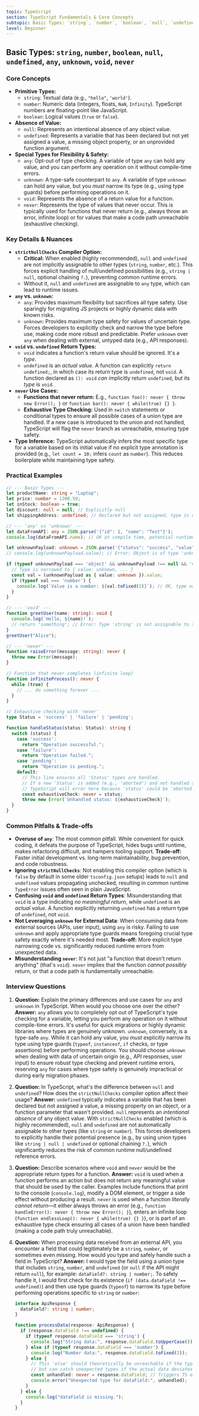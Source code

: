 ```yaml
---
topic: TypeScript
section: TypeScript Fundamentals & Core Concepts
subtopic: Basic Types: `string`, `number`, `boolean`, `null`, `undefined`, `any`, `unknown`, `void`, `never`
level: Beginner
---
```


## Basic Types: `string`, `number`, `boolean`, `null`, `undefined`, `any`, `unknown`, `void`, `never`
### Core Concepts

*   **Primitive Types:**
    *   `string`: Textual data (e.g., `"hello"`, `'world'`).
    *   `number`: Numeric data (integers, floats, `NaN`, `Infinity`). TypeScript numbers are floating-point like JavaScript.
    *   `boolean`: Logical values (`true` or `false`).
*   **Absence of Value:**
    *   `null`: Represents an intentional absence of any object value.
    *   `undefined`: Represents a variable that has been declared but not yet assigned a value, a missing object property, or an unprovided function argument.
*   **Special Types for Flexibility & Safety:**
    *   `any`: Opt-out of type checking. A variable of type `any` can hold any value, and you can perform any operation on it without compile-time errors.
    *   `unknown`: A type-safe counterpart to `any`. A variable of type `unknown` can hold any value, but you *must* narrow its type (e.g., using type guards) before performing operations on it.
    *   `void`: Represents the absence of a return value for a function.
    *   `never`: Represents the type of values that never occur. This is typically used for functions that never return (e.g., always throw an error, infinite loop) or for values that make a code path unreachable (exhaustive checking).

### Key Details & Nuances

*   **`strictNullChecks` Compiler Option:**
    *   **Critical:** When enabled (highly recommended), `null` and `undefined` are not implicitly assignable to other types (`string`, `number`, etc.). This forces explicit handling of null/undefined possibilities (e.g., `string | null`, optional chaining `?.`), preventing common runtime errors.
    *   Without it, `null` and `undefined` are assignable to `any` type, which can lead to runtime issues.
*   **`any` vs. `unknown`:**
    *   `any`: Provides maximum flexibility but sacrifices all type safety. Use sparingly for migrating JS projects or highly dynamic data with known risks.
    *   `unknown`: Provides maximum type safety for values of uncertain type. Forces developers to explicitly check and narrow the type before use, making code more robust and predictable. Prefer `unknown` over `any` when dealing with external, untyped data (e.g., API responses).
*   **`void` vs. `undefined` Return Types:**
    *   `void` indicates a function's return value should be ignored. It's a *type*.
    *   `undefined` is an *actual value*. A function can explicitly `return undefined;`, in which case its return type is `undefined`, not `void`. A function declared as `(): void` *can* implicitly return `undefined`, but its *type* is `void`.
*   **`never` Use Cases:**
    *   **Functions that never return:** E.g., `function foo(): never { throw new Error(); }` or `function bar(): never { while(true) {} }`.
    *   **Exhaustive Type Checking:** Used in `switch` statements or conditional types to ensure all possible cases of a union type are handled. If a new case is introduced to the union and not handled, TypeScript will flag the `never` branch as unreachable, ensuring type safety.
*   **Type Inference:** TypeScript automatically infers the most specific type for a variable based on its initial value if no explicit type annotation is provided (e.g., `let count = 10;` infers `count` as `number`). This reduces boilerplate while maintaining type safety.

### Practical Examples

```typescript
// --- Basic Types ---
let productName: string = "Laptop";
let price: number = 1200.50;
let inStock: boolean = true;
let discount: null = null; // Explicitly null
let shippingAddress: undefined; // Declared but not assigned, type is undefined

// --- 'any' vs 'unknown' ---
let dataFromAPI: any = JSON.parse('{"id": 1, "name": "Test"}');
console.log(dataFromAPI.name); // OK at compile time, potential runtime error if 'name' doesn't exist

let unknownPayload: unknown = JSON.parse('{"status": "success", "value": 123}');
// console.log(unknownPayload.value); // Error: Object is of type 'unknown'.

if (typeof unknownPayload === 'object' && unknownPayload !== null && 'value' in unknownPayload) {
  // Type is narrowed to { value: unknown, ... }
  const val = (unknownPayload as { value: unknown }).value; 
  if (typeof val === 'number') {
    console.log(`Value is a number: ${val.toFixed(2)}`); // OK, type narrowed to number
  }
}

// --- 'void' ---
function greetUser(name: string): void {
  console.log(`Hello, ${name}!`);
  // return "something"; // Error: Type 'string' is not assignable to type 'void'.
}
greetUser("Alice");

// --- 'never' ---
function raiseError(message: string): never {
  throw new Error(message);
}

// Function that never completes (infinite loop)
function infiniteProcess(): never {
  while (true) {
    // ... do something forever ...
  }
}

// Exhaustive checking with 'never'
type Status = 'success' | 'failure' | 'pending';

function handleStatus(status: Status): string {
  switch (status) {
    case 'success':
      return "Operation successful.";
    case 'failure':
      return "Operation failed.";
    case 'pending':
      return "Operation is pending.";
    default:
      // This line ensures all 'Status' types are handled.
      // If a new 'Status' is added (e.g., 'aborted') and not handled above,
      // TypeScript will error here because 'status' could be 'aborted', not 'never'.
      const exhaustiveCheck: never = status; 
      throw new Error(`Unhandled status: ${exhaustiveCheck}`);
  }
}
```

### Common Pitfalls & Trade-offs

*   **Overuse of `any`**: The most common pitfall. While convenient for quick coding, it defeats the purpose of TypeScript, hides bugs until runtime, makes refactoring difficult, and hampers tooling support. **Trade-off:** Faster initial development vs. long-term maintainability, bug prevention, and code robustness.
*   **Ignoring `strictNullChecks`**: Not enabling this compiler option (which is `false` by default in some older `tsconfig.json` setups) leads to `null` and `undefined` values propagating unchecked, resulting in common runtime `TypeError` issues often seen in plain JavaScript.
*   **Confusing `void` and `undefined` Return Types**: Misunderstanding that `void` is a type indicating *no meaningful return*, while `undefined` is an *actual value*. A function explicitly returning `undefined` has a return type of `undefined`, not `void`.
*   **Not Leveraging `unknown` for External Data**: When consuming data from external sources (APIs, user input), using `any` is risky. Failing to use `unknown` and apply appropriate type guards means foregoing crucial type safety exactly where it's needed most. **Trade-off:** More explicit type narrowing code vs. significantly reduced runtime errors from unexpected data.
*   **Misunderstanding `never`**: It's not just "a function that doesn't return anything" (that's `void`). `never` implies that the function *cannot possibly* return, or that a code path is fundamentally unreachable.

### Interview Questions

1.  **Question:** Explain the primary differences and use cases for `any` and `unknown` in TypeScript. When would you choose one over the other?
    **Answer:** `any` allows you to completely opt out of TypeScript's type checking for a variable, letting you perform any operation on it without compile-time errors. It's useful for quick migrations or highly dynamic libraries where types are genuinely unknown. `unknown`, conversely, is a type-safe `any`. While it can hold any value, you *must* explicitly narrow its type using type guards (`typeof`, `instanceof`, `if` checks, or type assertions) before performing operations. You should choose `unknown` when dealing with data of uncertain origin (e.g., API responses, user input) to ensure robust type checking and prevent runtime errors, reserving `any` for cases where type safety is genuinely impractical or during early migration phases.

2.  **Question:** In TypeScript, what's the difference between `null` and `undefined`? How does the `strictNullChecks` compiler option affect their usage?
    **Answer:** `undefined` typically indicates a variable that has been declared but not assigned a value, a missing property on an object, or a function parameter that wasn't provided. `null` represents an *intentional absence* of any object value. With `strictNullChecks` enabled (which is highly recommended), `null` and `undefined` are not automatically assignable to other types (like `string` or `number`). This forces developers to explicitly handle their potential presence (e.g., by using union types like `string | null | undefined` or optional chaining `?.`), which significantly reduces the risk of common runtime null/undefined reference errors.

3.  **Question:** Describe scenarios where `void` and `never` would be the appropriate return types for a function.
    **Answer:** `void` is used when a function performs an action but does not return any meaningful value that should be used by the caller. Examples include functions that print to the console (`console.log`), modify a DOM element, or trigger a side effect without producing a result. `never` is used when a function *literally cannot return*—it either always throws an error (e.g., `function handleError(): never { throw new Error(); }`), enters an infinite loop (`function endlessLoop(): never { while(true) {} }`), or is part of an exhaustive type check ensuring all cases of a union have been handled (making a code path truly unreachable).

4.  **Question:** When processing data received from an external API, you encounter a field that could legitimately be a `string`, `number`, or sometimes even missing. How would you type and safely handle such a field in TypeScript?
    **Answer:** I would type the field using a union type that includes `string`, `number`, and `undefined` (or `null` if the API might return `null`), for example: `dataField?: string | number;`. To safely handle it, I would first check for its existence (`if (data.dataField !== undefined)`) and then use type guards (`typeof`) to narrow its type before performing operations specific to `string` or `number`:
    ```typescript
    interface ApiResponse {
      dataField?: string | number;
    }

    function processData(response: ApiResponse) {
      if (response.dataField !== undefined) {
        if (typeof response.dataField === 'string') {
          console.log("String data:", response.dataField.toUpperCase());
        } else if (typeof response.dataField === 'number') {
          console.log("Number data:", response.dataField.toFixed(2));
        } else {
          // This 'else' should theoretically be unreachable if the type is exactly string | number | undefined,
          // but can catch unexpected types if the actual data deviates.
          const unhandled: never = response.dataField; // Triggers TS error if type isn't narrowed to never
          console.error("Unexpected type for dataField:", unhandled);
        }
      } else {
        console.log("dataField is missing.");
      }
    }
    ```